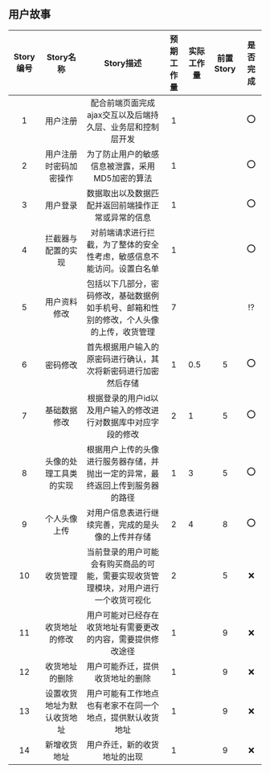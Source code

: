 ## 用户故事

| Story编号 |         Story名称          |                          Story描述                           | 预期工作量 | 实际工作量 | 前置Story |   是否完成    |
| :-------: | :------------------------: | :----------------------------------------------------------: | :--------: | ---------- | :-------: | :-----------: |
|     1     |          用户注册          |  配合前端页面完成ajax交互以及后端持久层、业务层和控制层开发  |     1      |            |           |      :o:      |
|     2     |   用户注册时密码加密操作   |       为了防止用户的敏感信息被泄露，采用MD5加密的算法        |     1      |            |           |      :o:      |
|     3     |          用户登录          |      数据取出以及数据匹配并返回前端操作正常或异常的信息      |     1      |            |           |      :o:      |
|     4     |     拦截器与配置的实现     | 对前端请求进行拦截，为了整体的安全性考虑，敏感信息不能访问。设置白名单 |     1      |            |           |      :o:      |
|     5     |        用户资料修改        | 包括以下几部分，密码修改，基础数据例如手机号、邮箱和性别的修改，个人头像的上传，收货管理 |     7      |            |           | :interrobang: |
|     6     |          密码修改          | 首先根据用户输入的原密码进行确认，其次将新密码进行加密然后存储 |     1      | 0.5        |     5     |      :o:      |
|     7     |        基础数据修改        | 根据登录的用户id以及用户输入的修改进行对数据库中对应字段的修改 |     2      | 1          |     5     |      :o:      |
|     8     |   头像的处理工具类的实现   | 根据用户上传的头像进行服务器存储，并抛出一定的异常，最终返回上传到服务器的路径 |     1      | 3          |     5     |      :o:      |
|     9     |        个人头像上传        |      对用户信息表进行继续完善，完成的是头像的上传并存储      |     2      | 4          |     8     |      :o:      |
|    10     |          收货管理          | 当前登录的用户可能会有购买商品的可能，需要实现收货管理模块，对用户进行一个收货可视化 |     2      |            |     5     |      :x:      |
|    11     |       收货地址的修改       | 用户可能对已经存在收货地址有需要更改的内容，需要提供修改途径 |     1      |            |     9     |      :x:      |
|    12     |       收货地址的删除       |               用户可能乔迁，提供收货地址的删除               |     1      |            |     9     |      :x:      |
|    13     | 设置收货地址为默认收货地址 |  用户可能有工作地点也有老家不在同一个地点，提供默认收货地址  |     1      |            |     9     |      :x:      |
|    14     |        新增收货地址        |                 用户乔迁，新的收货地址的出现                 |     1      |            |     9     |      :x:      |

